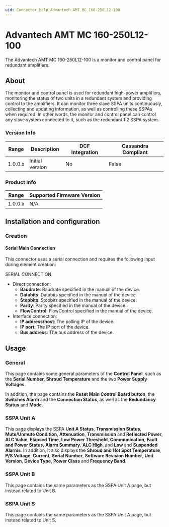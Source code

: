 ```yaml
---
uid: Connector_help_Advantech_AMT_MC_160-250L12-100
---
```


# Advantech AMT MC 160-250L12-100

The Advantech AMT MC 160-250L12-100 is a monitor and control panel for redundant amplifiers.

## About

The monitor and control panel is used for redundant high-power amplifiers, monitoring the status of two units in a redundant system and providing control to the amplifiers. It can monitor three slave SSPA units continuously, collecting and updating information, as well as controlling these SSPAs when required. In other words, the monitor and control panel can control any slave system connected to it, such as the redundant 1:2 SSPA system.

### Version Info

| Range | Description | DCF Integration | Cassandra Compliant |
|------------------|-----------------|---------------------|-------------------------|
| 1.0.0.x          | Initial version | No                  | False                   |

### Product Info

| Range | Supported Firmware Version |
|------------------|-----------------------------|
| 1.0.0.x          | N/A                         |

## Installation and configuration

### Creation

#### Serial Main Connection

This connector uses a serial connection and requires the following input during element creation:

SERIAL CONNECTION:

- Direct connection:
  - **Baudrate**: Baudrate specified in the manual of the device.
  - **Databits**: Databits specified in the manual of the device.
  - **Stopbits**: Stopbits specified in the manual of the device.
  - **Parity**: Parity specified in the manual of the device.
  - **FlowControl**: FlowControl specified in the manual of the device.
- Interface connection:
  - **IP address/host**: The polling IP of the device.
  - **IP port**: The IP port of the device.
  - **Bus address**: The bus address of the device.

## Usage

### General

This page contains some general parameters of the **Control Panel**, such as the **Serial Number**, **Shroud Temperature** and the two **Power Supply** **Voltages**.

In addition, the page contains the **Reset Main Control Board button**, the **Switches Alarm** and the **Connection Status**, as well as the **Redundancy Status** and **Mode**.

### SSPA Unit A

This page displays the SSPA **Unit A Status**, **Transmission Status**, **Mute/Unmute Condition**, **Attenuation**, **Transmission** and **Reflected Power**, **ALC Value**, **Elapsed Time**, **Low Power Threshold**, **Communication**, **Fault and Power Status**, **Alarm Summary**, **ALC High**, and **Low** and **Suspended Alarms**. In addition, it also displays the **Shroud and Hot Spot Temperature**, **P/S Voltage**, **Current**, **Serial Number**, **Software Revision Number**, **Unit Version**, **Device Type**, **Power Class** and **Frequency Band**.

### SSPA Unit B

This page contains the same parameters as the SSPA Unit A page, but instead related to Unit B.

### SSPA Unit S

This page contains the same parameters as the SSPA Unit A page, but instead related to Unit S.
